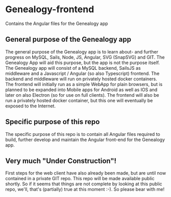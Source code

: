 # Genealogy-frontend

Contains the Angular files for the Genealogy app

## General purpose of the Genealogy app

The general purpose of the Genealogy app is to learn about- and further progress on MySQL, Sails, Node, JS, Angular, SVG (SnapSVG) and GIT. The Genealogy App will aid this purpose, but the app is not the purpose itself. The Genealogy app will consist of a MySQL backend, SailsJS as middleware and a Javascript / Angular (so also Typescript) frontend. The backend and middleware will run on privately hosted docker containers. The frontend will initially run as a simple WebApp for plain browsers, but is planned to be expanded into Mobile apps for Android as well as IOS and later on also Electron (so for use on full clients). The frontend will also be run a privately hosted docker container, but this one will eventually be exposed to the Internet.

## Specific purpose of this repo

The specific purpose of this repo is to contain all Angular files required to build, further develop and maintain the Angular front-end for the Genealogy app.


## Very much "Under Construction"!

First steps for the web client have also already been made, but are until now contained in a private GIT repo. This repo will be made available public shortly. So if it seems that things are not complete by looking at this public repo, we'll, that's (partially) true at this moment :-). So please bear with me!
